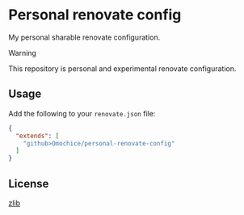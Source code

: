 # Personal renovate config

My personal sharable renovate configuration.

> [!WARNING]
> This repository is personal and experimental renovate configuration.

## Usage

Add the following to your `renovate.json` file:

```json
{
  "extends": [
    "github>Omochice/personal-renovate-config"
  ]
}
```

## License

[zlib](./LICENSE)

